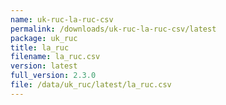 ```yaml
---
name: uk-ruc-la-ruc-csv
permalink: /downloads/uk-ruc-la-ruc-csv/latest
package: uk_ruc
title: la_ruc
filename: la_ruc.csv
version: latest
full_version: 2.3.0
file: /data/uk_ruc/latest/la_ruc.csv
---
```

